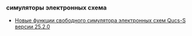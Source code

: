 ### симуляторы электронных схема
- [Новые функции свободного симулятора электронных схем Qucs-S версии 25.2.0](https://habr.com/ru/articles/944766/)

